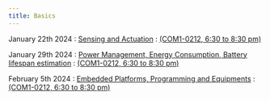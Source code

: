 ```yaml
---
title: Basics
---
```


January 22th 2024
: [Sensing and Actuation](#)
  : [(COM1-0212, 6:30 to 8:30 pm)](#)


January 29th 2024
: [Power Management, Energy Consumption, Battery lifespan estimation](#)
  : [(COM1-0212, 6:30 to 8:30 pm)](#)

February 5th 2024
: [Embedded Platforms, Programming and Equipments](#)
  : [(COM1-0212, 6:30 to 8:30 pm)](#)
